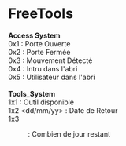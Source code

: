 # FreeTools

**Access System** <br/>
0x1 : Porte Ouverte <br/>
0x2 : Porte Fermée <br/>
0x3 : Mouvement Détecté <br/>
0x4 : Intru dans l'abri <br/>
0x5 : Utilisateur dans l'abri <br/>
 <br/>
**Tools_System** <br/>
1x1 : Outil disponible <br/>
1x2 <dd/mm/yy> : Date de Retour <br/>
1x3 <dd> : Combien de jour restant

